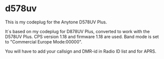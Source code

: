 # d578uv
This is my codeplug for the Anytone D578UV Plus.

It´s based on my codeplug for D878UV Plus, converted to work with the D578UV Plus.
CPS version 1.18 and firmware 1.18 are used.
Band mode is set to "Commercial Europe Mode:00000".

You will have to add your callsign and DMR-id in Radio ID list and for APRS.
